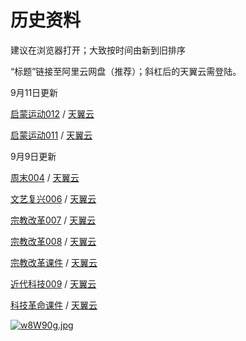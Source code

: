 # 历史资料

建议在浏览器打开；大致按时间由新到旧排序

“标题”链接至阿里云网盘（推荐）；斜杠后的天翼云需登陆。

9月11日更新

[启蒙运动012](https://pan.teambition.com/share/8839daf2a54d25e1)  /  [天翼云](https://cloud.189.cn/t/EJfEvar2ABJj)

[启蒙运动011](https://pan.teambition.com/share/9d1efe19cc633814)  /  [天翼云](https://cloud.189.cn/t/aANZzy7RNzQr)

9月9日更新

[周末004](https://pan.teambition.com/share/1d361aeb324f757c)  /  [天翼云](https://cloud.189.cn/t/jm6RjeiEruIv)

[文艺复兴006](https://pan.teambition.com/share/0baa96521745deb4)  /  [天翼云](https://cloud.189.cn/t/EVFFviInQZry)

[宗教改革007](https://pan.teambition.com/share/7a6236532ea8fcea)  /  [天翼云](https://cloud.189.cn/t/3IzyauUbiyQf)

[宗教改革008](https://pan.teambition.com/share/024ac40586aa7960)  /  [天翼云](https://cloud.189.cn/t/2uUnYrUbyyYr)

[宗教改革课件](https://pan.teambition.com/share/aeaa3a0039ebac96)  /  [天翼云](https://cloud.189.cn/t/JvEvmyvUfuaa)

[近代科技009](https://pan.teambition.com/share/b314b7f75b7624d6)  /  [天翼云](https://cloud.189.cn/t/nyUBveQJrmYf)

[科技革命课件](https://pan.teambition.com/share/d2d53499c8003258)  /  [天翼云](https://cloud.189.cn/t/aqAz6vZ3ye2i)

[![w8W90g.jpg](https://s1.ax1x.com/2020/09/10/w8W90g.jpg)](https://teambition.com)
 
